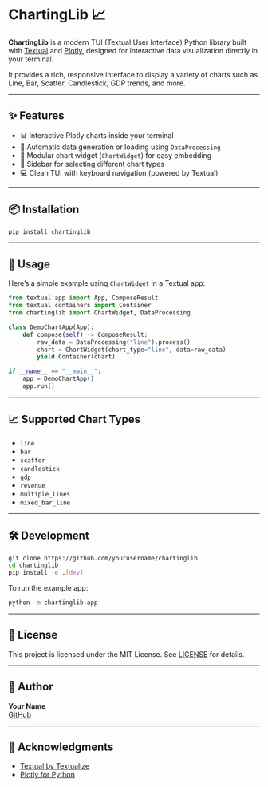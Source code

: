 # ChartingLib 📈

**ChartingLib** is a modern TUI (Textual User Interface) Python library built with [Textual](https://github.com/Textualize/textual) and [Plotly](https://plotly.com/python/), designed for interactive data visualization directly in your terminal.

It provides a rich, responsive interface to display a variety of charts such as Line, Bar, Scatter, Candlestick, GDP trends, and more.

---

## ✨ Features

- 📊 Interactive Plotly charts inside your terminal
- 🧠 Automatic data generation or loading using `DataProcessing`
- 🧩 Modular chart widget (`ChartWidget`) for easy embedding
- 🎨 Sidebar for selecting different chart types
- 💻 Clean TUI with keyboard navigation (powered by Textual)

---

## 📦 Installation

```bash
pip install chartinglib
```

---

## 🚀 Usage

Here’s a simple example using `ChartWidget` in a Textual app:

```python
from textual.app import App, ComposeResult
from textual.containers import Container
from chartinglib import ChartWidget, DataProcessing

class DemoChartApp(App):
    def compose(self) -> ComposeResult:
        raw_data = DataProcessing("line").process()
        chart = ChartWidget(chart_type="line", data=raw_data)
        yield Container(chart)

if __name__ == "__main__":
    app = DemoChartApp()
    app.run()
```

---

## 📈 Supported Chart Types

- `line`
- `bar`
- `scatter`
- `candlestick`
- `gdp`
- `revenue`
- `multiple_lines`
- `mixed_bar_line`

---

## 🛠 Development

```bash
git clone https://github.com/yourusername/chartinglib
cd chartinglib
pip install -e .[dev]
```

To run the example app:

```bash
python -m chartinglib.app
```

---

## 📄 License

This project is licensed under the MIT License. See [LICENSE](LICENSE) for details.

---

## 👤 Author

**Your Name**  
[GitHub](https://github.com/yourusername)

---

## 🙏 Acknowledgments

- [Textual by Textualize](https://github.com/Textualize/textual)
- [Plotly for Python](https://plotly.com/python/)
